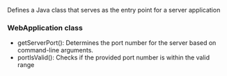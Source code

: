 Defines a Java class that serves as the entry point for a server application
### WebApplication class
- getServerPort(): Determines the port number for the server based on command-line arguments.
- portIsValid(): Checks if the provided port number is within the valid range
